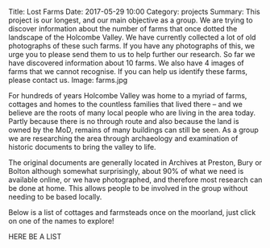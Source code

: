 Title: Lost Farms
Date: 2017-05-29 10:00
Category: projects
Summary: This project is our longest, and our main objective as a group. We are trying to discover information about the number of farms that once dotted the landscape of the Holcombe Valley. We have currently collected a lot of old photographs of these such farms. If you have any photographs of this, we urge you to please send them to us to help further our research. So far we have discovered information about 10 farms. We also have 4 images of farms that we cannot recognise. If you can help us identify these farms, please contact us.
Image: farms.jpg

For hundreds of years Holcombe Valley was home to a myriad of farms, cottages and homes to the countless families that lived there – and we believe are the roots of many local people who are living in the area today. Partly because there is no through route and also because the land is owned by the MoD, remains of many buildings can still be seen. As a group we are researching the area through archaeology and examination of historic documents to bring the valley to life.

The original documents are generally located in Archives at Preston, Bury or Bolton although somewhat surprisingly, about 90% of what we need is available online, or we have photographed, and therefore most research can be done at home. This allows people to be involved in the group without needing to be based locally.

Below is a list of cottages and farmsteads once on the moorland, just click on one of the names to explore!

HERE BE A LIST
